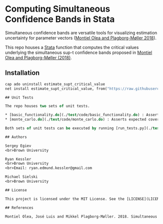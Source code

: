 
# Computing Simultaneous Confidence Bands in Stata

Simultaneous confidence bands are versatile tools for visualizing estimation uncertainty for parameter vectors ([Montiel Olea and Plagborg-Møller 2018](https://scholar.princeton.edu/sites/default/files/mikkelpm/files/conf_band.pdf)). 

This repo houses a [Stata](https://www.stata.com/) function that computes the critical values underlying the simultaneous sup-t confidence bands proposed in [Montiel Olea and Plagborg-Møller (2018)](https://scholar.princeton.edu/sites/default/files/mikkelpm/files/conf_band.pdf). 

## Installation 

```stata
cap ado uninstall estimate_supt_critical_value
net install estimate_supt_critical_value, from("https://raw.githubusercontent.com/ryanedmundkessler/simultaneous_confidence_bands/master/ado/")

## Unit Tests

The repo houses two sets of unit tests. 

* [basic_functionality.do](./test/code/basic_functionality.do) : Asserts basic functionality
* [monte_carlo.do](./test/code/monte_carlo.do) : Asserts expected coverage rates for a given data generating process 

Both sets of unit tests can be executed by running [run_tests.py](./test/code/run_tests.py).

## Authors 

Sergey Egiev
<br>Brown University

Ryan Kessler
<br>Brown University
<br>Email: ryan.edmund.kessler@gmail.com

Michael Sielski
<br>Brown University

## License

This project is licensed under the MIT License. See the [LICENSE](LICENSE) file for details

## References

Montiel Olea, José Luis and Mikkel Plagborg-Møller. 2018. Simultaneous Confidence Bands: Theory, Implementation, and an Application to SVARs. Working paper.
